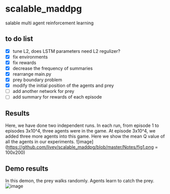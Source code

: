 # scalable_maddpg
salable multi agent reinforcement learning

## to do list
- [x] tune L2, does LSTM parameters need L2 regulizer?
- [x] fix environments
- [x] fix rewards
- [x] decrease the frequency of summaries
- [x] rearrange main.py
- [x] prey boundary problem
- [x] modify the initial position of the agents and prey
- [ ] add another network for prey
- [ ] add summary for rewards of each episode

## Results
Here, we have done two independent runs. In each run, from episode 1 to episodes 3x10^4, three agents were in the game. At episode 3x10^4, we added three more agents into this game. Here we show the mean Q value of all the agents in our experiments. 
![image](https://github.com/livey/scalable_maddpg/blob/master/Notes/fig1.png = 100x200)

## Demo results
In this demon, the prey walks randomly. Agents learn to catch the prey. 
![image](https://github.com/livey/scalable_maddpg/blob/master/Notes/replay.gif)
